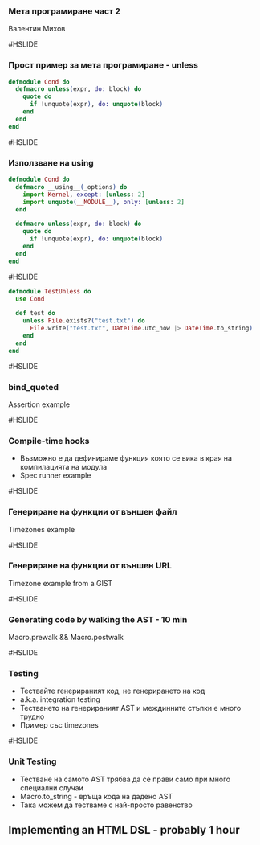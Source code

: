 ### Мета програмиране част 2

Валентин Михов

#HSLIDE

### Прост пример за мета програмиране - unless

```elixir
defmodule Cond do
  defmacro unless(expr, do: block) do
    quote do
      if !unquote(expr), do: unquote(block)
    end
  end
end
```

#HSLIDE

### Използване на using

```elixir
defmodule Cond do
  defmacro __using__(_options) do
    import Kernel, except: [unless: 2]
    import unquote(__MODULE__), only: [unless: 2]
  end

  defmacro unless(expr, do: block) do
    quote do
      if !unquote(expr), do: unquote(block)
    end
  end
end
```

#HSLIDE

```elixir
defmodule TestUnless do
  use Cond

  def test do
    unless File.exists?("test.txt") do
      File.write("test.txt", DateTime.utc_now |> DateTime.to_string)
    end
  end
end
```

#HSLIDE

### bind_quoted

Assertion example

#HSLIDE

### Compile-time hooks

* Възможно е да дефинираме функция която се вика в края на компилацията на модула
* Spec runner example

#HSLIDE

### Генериране на функции от външен файл

Timezones example

#HSLIDE

### Генериране на функции от външен URL

Timezone example from a GIST

#HSLIDE

### Generating code by walking the AST - 10 min

Macro.prewalk && Macro.postwalk

#HSLIDE

### Testing

* Тествайте генерираният код, не генерирането на код
* a.k.a. integration testing
* Тестването на генерираният AST и междинните стъпки е много трудно
* Пример със timezones

#HSLIDE

### Unit Testing

* Тестване на самото AST трябва да се прави само при много специални случаи
* Macro.to_string - връща кода на дадено AST
* Така можем да тестваме с най-просто равенство

## Implementing an HTML DSL - probably 1 hour
